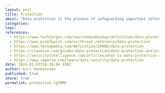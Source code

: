 ```yaml
---
layout: post
title: Protection
about: "Data protection is the process of safeguarding important information from corruption, compromise or loss.&newline;The importance of data protection increases as the amount of data created and stored continues to grow at unprecedented rates. There is also little tolerance for downtime that can make it impossible to access important information."
categories:
tags:
references:
  - https://www.techtarget.com/searchdatabackup/definition/data-protection
  - https://www.proofpoint.com/us/threat-reference/data-protection
  - https://www.techopedia.com/definition/29406/data-protection
  - https://cloudian.com/guides/data-protection/data-protection-and-privacy-7-ways-to-protect-user-data
  - https://securityintelligence.com/articles/what-is-data-protection-and-why-does-it-matter
  - https://www.imperva.com/learn/data-security/data-protection
date: 2024-01-03T16:39:04.930Z
author: Giri Venkatesan
published: true
share: true
permalink: protection-1gf8MF
---
```


